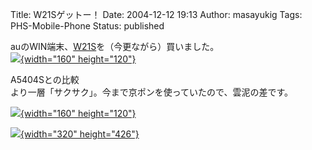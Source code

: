 Title: W21Sゲットー！
Date: 2004-12-12 19:13
Author: masayukig
Tags: PHS-Mobile-Phone
Status: published

auのWIN端末、[W21S](http://www.sonyericsson.co.jp/product/au/w21s/)を（今更ながら）買いました。  
[![](http://lunatic.xrea.jp/mt/archives/DSCN2024s-thumb.jpg){width="160"
height="120"}](http://lunatic.xrea.jp/mt/archives/DSCN2024s.html)

A5404Sとの比較  
より一層「サクサク」。今まで京ポンを使っていたので、雲泥の差です。

[![](http://lunatic.xrea.jp/mt/archives/DSCN2025ss-thumb.JPG){width="160"
height="120"}](http://lunatic.xrea.jp/mt/archives/DSCN2025ss.html)

[![](http://lunatic.xrea.jp/mt/archives/DSCN2028s-thumb.jpg){width="320"
height="426"}](http://lunatic.xrea.jp/mt/archives/DSCN2028s.html)
